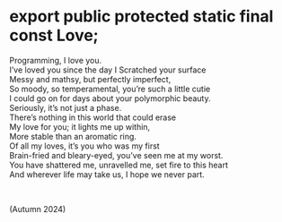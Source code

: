# export public protected static final const Love;
<!-- #SQUARK live!
| dest = poetry/love
| desc = """A love letter to programming"""
| style = poetry
| index = poetry
| shard = #INDEX / ironic / heartfelt
| date = 2024 autumn
-->

Programming, I love you.  
I’ve loved you since the day I Scratched your surface  
Messy and mathsy, but perfectly imperfect,  
So moody, so temperamental, you’re such a little cutie  
I could go on for days about your polymorphic beauty.  
Seriously, it’s not just a phase.  
There’s nothing in this world that could erase  
My love for you; it lights me up within,  
More stable than an aromatic ring.  
Of all my loves, it’s you who was my first  
Brain-fried and bleary-eyed, you’ve seen me at my worst.  
You have shattered me, unravelled me, set fire to this heart  
And wherever life may take us, I hope we never part.  


<br>

(Autumn 2024)
